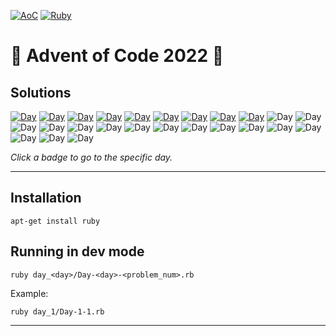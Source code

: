 <!-- Entries between SOLUTIONS and RESULTS tags are auto-generated -->

[![AoC](https://badgen.net/badge/AoC/2022/blue)](https://adventofcode.com/2022)
[![Ruby](https://badgen.net/badge/Ruby/v2.7.7+/red)](https://www.ruby-lang.org/en/documentation/installation/)

# 🎄 Advent of Code 2022 🎄

## Solutions

<!--SOLUTIONS-->

[![Day](https://badgen.net/badge/01/%E2%98%85%E2%98%85/green)](day_1)
[![Day](https://badgen.net/badge/02/%E2%98%85%E2%98%85/green)](day_2)
[![Day](https://badgen.net/badge/03/%E2%98%85%E2%98%85/green)](day_3)
[![Day](https://badgen.net/badge/04/%E2%98%85%E2%98%85/green)](day_4)
[![Day](https://badgen.net/badge/05/%E2%98%85%E2%98%85/green)](day_5)
[![Day](https://badgen.net/badge/06/%E2%98%85%E2%98%85/green)](day_6)
[![Day](https://badgen.net/badge/07/%E2%98%85%E2%98%85/green)](day_7)
[![Day](https://badgen.net/badge/08/%E2%98%85%E2%98%85/green)](day_8)
[![Day](https://badgen.net/badge/09/%E2%98%85%E2%98%85/green)](day_9)
![Day](https://badgen.net/badge/10/%E2%98%86%E2%98%86/gray)
![Day](https://badgen.net/badge/11/%E2%98%86%E2%98%86/gray)
![Day](https://badgen.net/badge/12/%E2%98%86%E2%98%86/gray)
![Day](https://badgen.net/badge/13/%E2%98%86%E2%98%86/gray)
![Day](https://badgen.net/badge/14/%E2%98%86%E2%98%86/gray)
![Day](https://badgen.net/badge/15/%E2%98%86%E2%98%86/gray)
![Day](https://badgen.net/badge/16/%E2%98%86%E2%98%86/gray)
![Day](https://badgen.net/badge/17/%E2%98%86%E2%98%86/gray)
![Day](https://badgen.net/badge/18/%E2%98%86%E2%98%86/gray)
![Day](https://badgen.net/badge/19/%E2%98%86%E2%98%86/gray)
![Day](https://badgen.net/badge/20/%E2%98%86%E2%98%86/gray)
![Day](https://badgen.net/badge/21/%E2%98%86%E2%98%86/gray)
![Day](https://badgen.net/badge/22/%E2%98%86%E2%98%86/gray)
![Day](https://badgen.net/badge/23/%E2%98%86%E2%98%86/gray)
![Day](https://badgen.net/badge/24/%E2%98%86%E2%98%86/gray)
![Day](https://badgen.net/badge/25/%E2%98%86%E2%98%86/gray)

<!--/SOLUTIONS-->

_Click a badge to go to the specific day._

---

## Installation

```
apt-get install ruby
```

## Running in dev mode

```
ruby day_<day>/Day-<day>-<problem_num>.rb
```

Example:

```
ruby day_1/Day-1-1.rb
```

---
